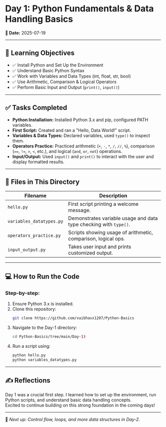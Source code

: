 # Day 1: Python Fundamentals & Data Handling Basics

**📅 Date:** 2025-07-19

---

## 🎯 Learning Objectives
- ✅ Install Python and Set Up the Environment
- ✅ Understand Basic Python Syntax
- ✅ Work with Variables and Data Types (int, float, str, bool)
- ✅ Use Arithmetic, Comparison & Logical Operators
- ✅ Perform Basic Input and Output (`print()`, `input()`)

---

## ✅ Tasks Completed
- **Python Installation:** Installed Python 3.x and pip, configured PATH variables.
- **First Script:** Created and ran a "Hello, Data World!" script.
- **Variables & Data Types:** Declared variables, used `type()` to inspect them.
- **Operators Practice:** Practiced arithmetic (`+`, `-`, `*`, `/`, `//`, `%`), comparison (`==`, `!=`, `>`, `<`, etc.), and logical (`and`, `or`, `not`) operations.
- **Input/Output:** Used `input()` and `print()` to interact with the user and display formatted results.

---

## 📁 Files in This Directory

| Filename                  | Description                                                       |
|---------------------------|-------------------------------------------------------------------|
| `hello.py`                | First script printing a welcome message.                          |
| `variables_datatypes.py`  | Demonstrates variable usage and data type checking with `type()`. |
| `operators_practice.py`   | Scripts showing usage of arithmetic, comparison, logical ops.     |
| `input_output.py`         | Takes user input and prints customized output.                    |

---

## 💻 How to Run the Code

### Step-by-step:
1. Ensure Python 3.x is installed.
2. Clone this repository:
    ```bash
    git clone https://github.com/vaibhavx1207/Python-Basics
    ```
3. Navigate to the Day-1 directory:
    ```bash
    cd Python-Basics/tree/main/Day-1)
    ```
4. Run a script using:
    ```bash
    python hello.py
    python variables_datatypes.py
    ```

---

## ✍️ Reflections

Day 1 was a crucial first step. I learned how to set up the environment, run Python scripts, and understand basic data handling concepts.  
Excited to continue building on this strong foundation in the coming days!

---

📌 _Next up: Control flow, loops, and more data structures in Day-2._
